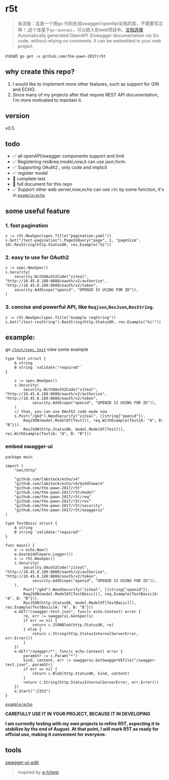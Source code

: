 # r5t

> 省流版：这是一个用go 代码生成swagger/openApi文档的库，不需要写注释！;这个库基于`go-openapi`，可以嵌入到web项目中。[文档连接](https://juejin.cn/post/7390569548367822858)
> Automatically generated OpenAPI 3/swagger documentation via Go code, without relying on comments. It can be embedded in your web project.

install: `go get -u github.com/the-pawn-2017/r5t`

## why create this repo?
1. I would like to implement more other features, such as support for GIN and ECHO.
2. Since many of my projects after that require REST API documentation, I'm more motivated to maintain it.
## version
v0.5
## todo
- ✅ all openAPI/swagger components support and limit
- ✅ Registering res&req model,now,it can use json,form.
- ✅ Supporting OAuth2 , only code and implicit
- ✅ register model
- 🚧 complete test
- 🚧 full document for this repo
- ✅ Support other web server,now,echo can use `r5t` by some function, it's in [`example/echo`](./example/echo/echo.md)

## some useful feature
### 1. fast pagination
```golang
s := r5t.NewSpec(spec.Title("pagination.yaml"))
s.Get("/test-pagination").PageInQuery("page", 1, "pageSize", 10).ResString(http.StatusOK, res.Example("hi"))
```
### 2. easy to use for OAuth2
```golang
s := spec.NewSpec()
s.Security(
	security.WithOAuth2Code("ziteal", "http://10.45.8.189:8080/oauth/v2/authorize", "http://10.45.8.189:8080/oauth/v2/token",
	security.AddScope("openid", "OPENID IS USING FOR ID")),
)
```
### 3. concise and powerful API, like `Reqjson`,`ResJson`,`ResString`.
```golang
s := r5t.NewSpec(spec.Title("example reqString"))
s.Get("/test-resString").ResString(http.StatusOK, res.Example("hi!"))
```
## example:
go [`/test/spec_test`](/tests/spec_test.go) view some example
```golang
type Test struct {
	A string
	B string `validate:"required"`
}
```
```golang
	s := spec.NewSpec()
	s.Security(
		security.WithOAuth2Code("ziteal", "http://10.45.8.189:8080/oauth/v2/authorize", "http://10.45.8.189:8080/oauth/v2/token",
			security.AddScope("openid", "OPENID IS USING FOR ID")),
	)
	// than, you can use OAuth2 code mode now
	s.Post("/gkd").NeedSecurify("ziteal", []string{"openid"}).
		ReqJSON(model.ModelOf[Test](), req.WithExample(Test{A: "A", B: "B"})).
		ResJSON(http.StatusOK, model.ModelOf[Test](), res.WithExample(Test{A: "A", B: "B"}))
```
### embed swagger-ui

```golang
package main

import (
	"net/http"

	"github.com/labstack/echo/v4"
	"github.com/labstack/echo/v4/middleware"
	"github.com/the-pawn-2017/r5t"
	"github.com/the-pawn-2017/r5t/model"
	"github.com/the-pawn-2017/r5t/req"
	"github.com/the-pawn-2017/r5t/res"
	"github.com/the-pawn-2017/r5t/security"
	"github.com/the-pawn-2017/r5t/swaggerui"
)

type TestBasic struct {
	A string
	B string `validate:"required"`
}

func main() {
	e := echo.New()
	e.Use(middleware.Logger())
	s := r5t.NewSpec()
	s.Security(
		security.OAuth2Code("ziteal", "http://10.45.8.189:8080/oauth/v2/authorize", "http://10.45.8.189:8080/oauth/v2/token",
			security.AddScope("openid", "OPENID IS USING FOR ID")),
	).
		Post("/gkd").NeedSecurify("ziteal", []string{"openid"}).
		ReqJSON(model.ModelOf[TestBasic](), req.Example(TestBasic{A: "A", B: "B"})).
		ResJSON(http.StatusOK, model.ModelOf[TestBasic](), res.Example(TestBasic{A: "A", B: "B"}))
	e.GET("/swagger-test.json", func(c echo.Context) error {
		re, err := swaggerui.GenSpec(s)
		if err == nil {
			return c.JSONBlob(http.StatusOK, re)
		} else {
			return c.String(http.StatusInternalServerError, err.Error())
		}
	})
	e.GET("/swagger/*", func(c echo.Context) error {
		paramStr := c.Param("*")
		kind, content, err := swaggerui.GetSwaggerUIFile("/swagger-test.json", paramStr)
		if err == nil {
			return c.Blob(http.StatusOK, kind, content)
		}
		return c.String(http.StatusInternalServerError, err.Error())
	})
	e.Start(":2333")
}
```


[`example/echo`](./example/echo/echo.md)

**CAREFULLY USE IT IN YOUR PROJECT, BECAUSE IT IN DEVELOPING**

**I am currently testing with my own projects to refine R5T, expecting it to stabilize by the end of August. At that point, I will mark R5T as ready for official use, making it convenient for everyone.**
## tools 
[swagger-ui-edit](https://editor-next.swagger.io/)
> inspired by [a-h/rest](https://github.com/a-h/rest)